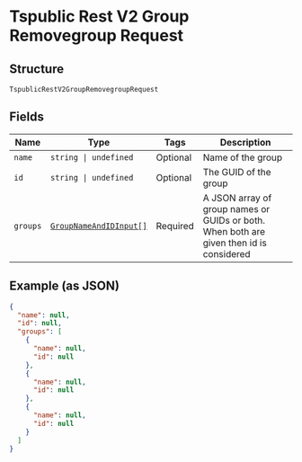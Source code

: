 
# Tspublic Rest V2 Group Removegroup Request

## Structure

`TspublicRestV2GroupRemovegroupRequest`

## Fields

| Name | Type | Tags | Description |
|  --- | --- | --- | --- |
| `name` | `string \| undefined` | Optional | Name of the group |
| `id` | `string \| undefined` | Optional | The GUID of the group |
| `groups` | [`GroupNameAndIDInput[]`](../../doc/models/group-name-and-id-input.md) | Required | A JSON array of group names or GUIDs or both. When both are given then id is considered |

## Example (as JSON)

```json
{
  "name": null,
  "id": null,
  "groups": [
    {
      "name": null,
      "id": null
    },
    {
      "name": null,
      "id": null
    },
    {
      "name": null,
      "id": null
    }
  ]
}
```

